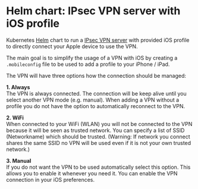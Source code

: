 # Helm chart: IPsec VPN server with iOS profile

Kubernetes [Helm](https://helm.sh) chart to run a [IPsec VPN server](https://github.com/taskmedia/helm_ipsec-vpn-server) with provided iOS profile to directly connect your Apple device to use the VPN.

The main goal is to simplify the usage of a VPN with iOS by creating a `.mobileconfig` file to be used to add a profile to your iPhone / iPad.

The VPN will have three options how the connection should be managed:

**1. Always**<br />
The VPN is always connected.
The connection will be keep alive until you select another VPN mode (e.g. manual).
When adding a VPN without a profile you do not have the option to automatically reconnect to the VPN.

**2. WiFi**<br />
When connected to your WiFi (WLAN) you will not be connected to the VPN because it will be seen as trusted network.
You can specify a list of SSID (Networkname) which should be trusted.
(Warning: If network you connect shares the same SSID no VPN will be used even if it is not your own trusted network.)

**3. Manual**<br />
If you do not want the VPN to be used automatically select this option.
This allows you to enable it whenever you need it.
You can enable the VPN connection in your iOS preferences.

